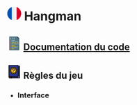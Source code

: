# ![ ](helpImgs/french.png)  Hangman
## ![ ](helpImgs/app_doc.png) [Documentation du code](https://miguelpinto.dx.am/docs/hangman-doc-fr.pdf)

## ![ ](helpImgs/game_rules.png) Règles du jeu

* ### Interface
